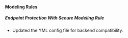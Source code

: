 
#### Modeling Rules

##### Endpoint Protection With Secure Modeling Rule

- Updated the YML config file for backend compatibility.
